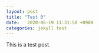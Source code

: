 ```yaml
---
layout: post
title: "Test 0"
date:   2020-06-19 11:31:50 +0900
categories: jekyll test
---
```

This is a test post.
